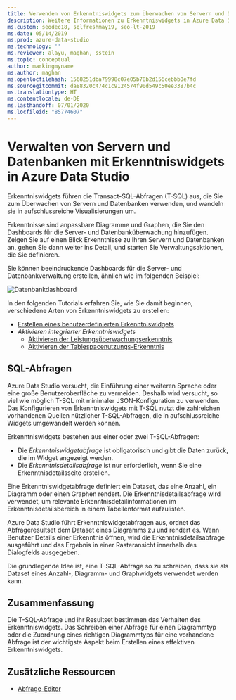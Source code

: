 ```yaml
---
title: Verwenden von Erkenntniswidgets zum Überwachen von Servern und Datenbanken
description: Weitere Informationen zu Erkenntniswidgets in Azure Data Studio
ms.custom: seodec18, sqlfreshmay19, seo-lt-2019
ms.date: 05/14/2019
ms.prod: azure-data-studio
ms.technology: ''
ms.reviewer: alayu, maghan, sstein
ms.topic: conceptual
author: markingmyname
ms.author: maghan
ms.openlocfilehash: 1568251dba79998c07e05b78b2d156cebbb0e7fd
ms.sourcegitcommit: da88320c474c1c9124574f90d549c50ee3387b4c
ms.translationtype: HT
ms.contentlocale: de-DE
ms.lasthandoff: 07/01/2020
ms.locfileid: "85774607"
---
```

# <a name="manage-servers-and-databases-with-insight-widgets-in-azure-data-studio"></a>Verwalten von Servern und Datenbanken mit Erkenntniswidgets in Azure Data Studio

Erkenntniswidgets führen die Transact-SQL-Abfragen (T-SQL) aus, die Sie zum Überwachen von Servern und Datenbanken verwenden, und wandeln sie in aufschlussreiche Visualisierungen um.

Erkenntnisse sind anpassbare Diagramme und Graphen, die Sie den Dashboards für die Server- und Datenbanküberwachung hinzufügen. Zeigen Sie auf einen Blick Erkenntnisse zu Ihren Servern und Datenbanken an, gehen Sie dann weiter ins Detail, und starten Sie Verwaltungsaktionen, die Sie definieren.

Sie können beeindruckende Dashboards für die Server- und Datenbankverwaltung erstellen, ähnlich wie im folgenden Beispiel:

![Datenbankdashboard](media/insight-widgets/database-dashboard.png)

In den folgenden Tutorials erfahren Sie, wie Sie damit beginnen, verschiedene Arten von Erkenntniswidgets zu erstellen:

- [Erstellen eines benutzerdefinierten Erkenntniswidgets](tutorial-build-custom-insight-sql-server.md)
- *Aktivieren integrierter Erkenntniswidgets*
  - [Aktivieren der Leistungsüberwachungserkenntnis](tutorial-qds-sql-server.md)
  - [Aktivieren der Tablespacenutzungs-Erkenntnis](tutorial-table-space-sql-server.md)

## <a name="sql-queries"></a>SQL-Abfragen

Azure Data Studio versucht, die Einführung einer weiteren Sprache oder eine große Benutzeroberfläche zu vermeiden. Deshalb wird versucht, so viel wie möglich T-SQL mit minimaler JSON-Konfiguration zu verwenden. Das Konfigurieren von Erkenntniswidgets mit T-SQL nutzt die zahlreichen vorhandenen Quellen nützlicher T-SQL-Abfragen, die in aufschlussreiche Widgets umgewandelt werden können.

Erkenntniswidgets bestehen aus einer oder zwei T-SQL-Abfragen:
* Die *Erkenntniswidgetabfrage* ist obligatorisch und gibt die Daten zurück, die im Widget angezeigt werden.
* Die *Erkenntnisdetailsabfrage* ist nur erforderlich, wenn Sie eine Erkenntnisdetailsseite erstellen.

Eine Erkenntniswidgetabfrage definiert ein Dataset, das eine Anzahl, ein Diagramm oder einen Graphen rendert. Die Erkenntnisdetailsabfrage wird verwendet, um relevante Erkenntnisdetailinformationen im Erkenntnisdetailsbereich in einem Tabellenformat aufzulisten. 

Azure Data Studio führt Erkenntniswidgetabfragen aus, ordnet das Abfrageresultset dem Dataset eines Diagramms zu und rendert es. Wenn Benutzer Details einer Erkenntnis öffnen, wird die Erkenntnisdetailsabfrage ausgeführt und das Ergebnis in einer Rasteransicht innerhalb des Dialogfelds ausgegeben.

Die grundlegende Idee ist, eine T-SQL-Abfrage so zu schreiben, dass sie als Dataset eines Anzahl-, Diagramm- und Graphwidgets verwendet werden kann. 

## <a name="summary"></a>Zusammenfassung

Die T-SQL-Abfrage und ihr Resultset bestimmen das Verhalten des Erkenntniswidgets. Das Schreiben einer Abfrage für einen Diagrammtyp oder die Zuordnung eines richtigen Diagrammtyps für eine vorhandene Abfrage ist der wichtigste Aspekt beim Erstellen eines effektiven Erkenntniswidgets.



## <a name="additional-resources"></a>Zusätzliche Ressourcen
- [Abfrage-Editor](tutorial-sql-editor.md)

